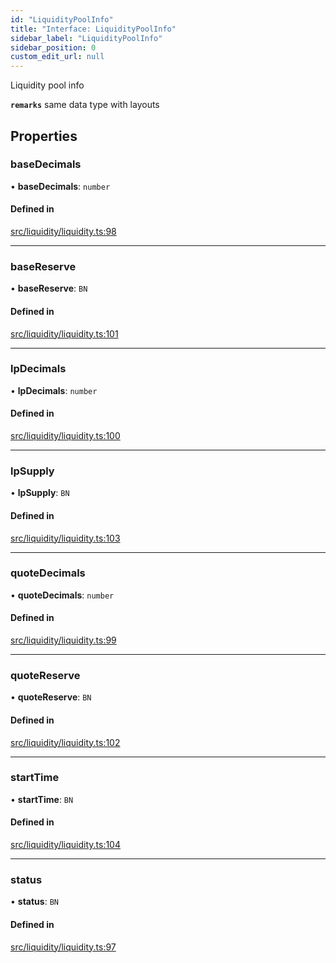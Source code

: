 ```yaml
---
id: "LiquidityPoolInfo"
title: "Interface: LiquidityPoolInfo"
sidebar_label: "LiquidityPoolInfo"
sidebar_position: 0
custom_edit_url: null
---
```


Liquidity pool info

**`remarks`**
same data type with layouts

## Properties

### baseDecimals

• **baseDecimals**: `number`

#### Defined in

[src/liquidity/liquidity.ts:98](https://github.com/alpha-defi/raydium-sdk/blob/4217474/src/liquidity/liquidity.ts#L98)

___

### baseReserve

• **baseReserve**: `BN`

#### Defined in

[src/liquidity/liquidity.ts:101](https://github.com/alpha-defi/raydium-sdk/blob/4217474/src/liquidity/liquidity.ts#L101)

___

### lpDecimals

• **lpDecimals**: `number`

#### Defined in

[src/liquidity/liquidity.ts:100](https://github.com/alpha-defi/raydium-sdk/blob/4217474/src/liquidity/liquidity.ts#L100)

___

### lpSupply

• **lpSupply**: `BN`

#### Defined in

[src/liquidity/liquidity.ts:103](https://github.com/alpha-defi/raydium-sdk/blob/4217474/src/liquidity/liquidity.ts#L103)

___

### quoteDecimals

• **quoteDecimals**: `number`

#### Defined in

[src/liquidity/liquidity.ts:99](https://github.com/alpha-defi/raydium-sdk/blob/4217474/src/liquidity/liquidity.ts#L99)

___

### quoteReserve

• **quoteReserve**: `BN`

#### Defined in

[src/liquidity/liquidity.ts:102](https://github.com/alpha-defi/raydium-sdk/blob/4217474/src/liquidity/liquidity.ts#L102)

___

### startTime

• **startTime**: `BN`

#### Defined in

[src/liquidity/liquidity.ts:104](https://github.com/alpha-defi/raydium-sdk/blob/4217474/src/liquidity/liquidity.ts#L104)

___

### status

• **status**: `BN`

#### Defined in

[src/liquidity/liquidity.ts:97](https://github.com/alpha-defi/raydium-sdk/blob/4217474/src/liquidity/liquidity.ts#L97)
